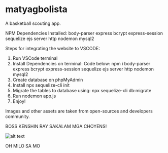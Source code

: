 # matyagbolista
A basketball scouting app.

NPM Dependencies Installed:
body-parser
express
bcrypt
express-session
sequelize
ejs
server
http
nodemon
mysql2

Steps for integrating the website to VSCODE:
1. Run VSCode terminal
2. Install Dependencies on terminal: Code below:
   npm i body-parser express bcrypt express-session sequelize ejs server http nodemon mysql2
3. Create database on phpMyAdmin
4. Install npx sequelize-cli init
5. Migrate the tables to database using: npx sequelize-cli db:migrate
6. Run nodemon app.js
7. Enjoy!


Images and other assets are taken from open-sources and developers community.

BOSS KENSHIN RAY SAKALAM MGA CHOYENS!

![alt text](https://scontent.fceb2-2.fna.fbcdn.net/v/t1.6435-9/187792881_101279725494970_4363798196902485313_n.jpg?_nc_cat=100&ccb=1-3&_nc_sid=174925&_nc_ohc=mGpWTBSIAgMAX_yITvm&_nc_ht=scontent.fceb2-2.fna&oh=6bc32cdd2e79256fe299bd3a19f8b169&oe=60E317CF)

<bold>OH MILO SA MO</bold>
